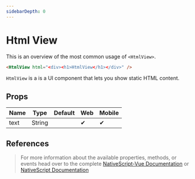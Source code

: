 ```yaml
---
sidebarDepth: 0
---
```


# Html View

This is an overview of the most common usage of `<HtmlView>`.

<DocExampleBox codeBox="https://codesandbox.io/s/4ro87o5m0x">

```html
<HtmlView html="<div><h1>HtmlView</h1></div>" />
```

<HtmlViewDoc />
</DocExampleBox>

`HtmlView` is a is a UI component that lets you show static HTML content.

## Props

| Name | Type   | Default | Web | Mobile |
| ---- | ------ | ------- | --- | ------ |
| text | String |         | ✔   | ✔      |

## References

> For more information about the available properties, methods, or events head over to the complete [NativeScript-Vue Documentation](https://nativescript-vue.org/en/docs/elements/components/html-view/)
> or [NativeScript Documentation](https://docs.nativescript.org/api-reference/classes/_ui_html_view_.htmlview)
